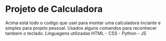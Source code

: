 # Projeto de Calculadora
Acima está todo o codigo que usei para montar uma calculadora inciante e simples para projeto pessoal.
Usados alguns comandos para reconhecer tambem o teclado.
Linguagens utilizadas 
HTML - CSS - Python - JS
